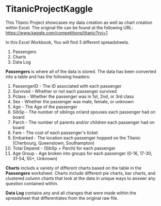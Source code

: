# TitanicProjectKaggle
This Titanic Project showcases my data creation as well as chart creation within Excel.
The original file can be found at the following URL: https://www.kaggle.com/competitions/titanic?rvi=1

In this Excel Workbook, You will find 3 different spreadsheets.
  1. Passengers
  2. Charts
  3. Data Log

**Passengers** is where all of the data is stored. The data has been converted into a table and has the following headers:
  1. PassengerID - The ID associated with each passenger
  2. Survived - Whether or not each passenger survived
  3. Pclass - Whether the passenger was in 1st, 2nd, or 3rd class
  4. Sex - Whether the passenger was male, female, or unknown
  5. Age - The Age of the passenger
  6. SibSp - The number of siblings or/and spouses each passenger had on board
  7. Parch - The number of parents and/or children each passenger had on board
  8. Fare - The cost of each passenger's ticket
  9. Embarked - The location each passenger hopped on the Titanic (Cherbourg, Queenstown, Southampton)
  10. Total Depend - (SibSp + Parch) for each passenger
  11. Age Group - Age broken into groups for each passenger (0-16, 17-30, 31-54, 55+, Unknown)

**Charts** includs a variety of different charts based on the table in the **Passengers** worksheet. Charts include different pie charts, bar charts, and clustered column charts that look at the data in unique ways to answer any question contained within.

**Data Log** contains any and all changes that were made within the spreadsheet that differentiates from the original raw file. 
